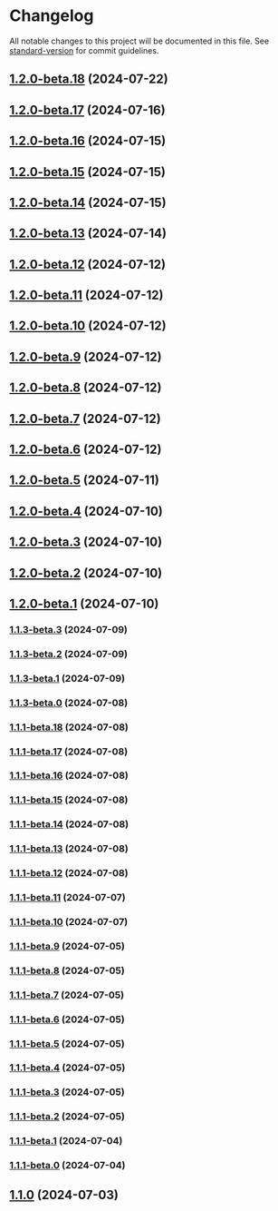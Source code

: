 # Changelog

All notable changes to this project will be documented in this file. See [standard-version](https://github.com/conventional-changelog/standard-version) for commit guidelines.

## [1.2.0-beta.18](https://github-serping/serping/serping/compare/v1.2.0-beta.17...v1.2.0-beta.18) (2024-07-22)

## [1.2.0-beta.17](https://github-serping/serping/serping/compare/v1.2.0-beta.16...v1.2.0-beta.17) (2024-07-16)

## [1.2.0-beta.16](https://github-serping/serping/serping/compare/v1.2.0-beta.15...v1.2.0-beta.16) (2024-07-15)

## [1.2.0-beta.15](https://github-serping/serping/serping/compare/v1.2.0-beta.14...v1.2.0-beta.15) (2024-07-15)

## [1.2.0-beta.14](https://github-serping/serping/serping/compare/v1.2.0-beta.13...v1.2.0-beta.14) (2024-07-15)

## [1.2.0-beta.13](https://github-serping/serping/serping/compare/v1.2.0-beta.12...v1.2.0-beta.13) (2024-07-14)

## [1.2.0-beta.12](https://github-serping/serping/serping/compare/v1.2.0-beta.11...v1.2.0-beta.12) (2024-07-12)

## [1.2.0-beta.11](https://github-serping/serping/serping/compare/v1.2.0-beta.10...v1.2.0-beta.11) (2024-07-12)

## [1.2.0-beta.10](https://github-serping/serping/serping/compare/v1.2.0-beta.9...v1.2.0-beta.10) (2024-07-12)

## [1.2.0-beta.9](https://github-serping/serping/serping/compare/v1.2.0-beta.8...v1.2.0-beta.9) (2024-07-12)

## [1.2.0-beta.8](https://github-serping/serping/serping/compare/v1.2.0-beta.7...v1.2.0-beta.8) (2024-07-12)

## [1.2.0-beta.7](https://github-serping/serping/serping/compare/v1.2.0-beta.6...v1.2.0-beta.7) (2024-07-12)

## [1.2.0-beta.6](https://github-serping/serping/serping/compare/v1.2.0-beta.5...v1.2.0-beta.6) (2024-07-12)

## [1.2.0-beta.5](https://github-serping/serping/serping/compare/v1.2.0-beta.4...v1.2.0-beta.5) (2024-07-11)

## [1.2.0-beta.4](https://github-serping/serping/serping/compare/v1.2.0-beta.3...v1.2.0-beta.4) (2024-07-10)

## [1.2.0-beta.3](https://github-serping/serping/serping/compare/v1.2.0-beta.2...v1.2.0-beta.3) (2024-07-10)

## [1.2.0-beta.2](https://github-serping/serping/serping/compare/v1.1.3-beta.3...v1.2.0-beta.2) (2024-07-10)

## [1.2.0-beta.1](https://github-serping/serping/serping/compare/v1.1.3-beta.3...v1.2.0-beta.1) (2024-07-10)

### [1.1.3-beta.3](https://github-serping/serping/serping/compare/v1.1.3-beta.2...v1.1.3-beta.3) (2024-07-09)

### [1.1.3-beta.2](https://github-serping/serping/serping/compare/v1.1.3-beta.1...v1.1.3-beta.2) (2024-07-09)

### [1.1.3-beta.1](https://github-serping/serping/serping/compare/v1.1.3-beta.0...v1.1.3-beta.1) (2024-07-09)

### [1.1.3-beta.0](https://github-serping/serping/serping/compare/v1.1.1-beta.18...v1.1.3-beta.0) (2024-07-08)

### [1.1.1-beta.18](https://github-serping/serping/serping/compare/v1.1.1-beta.17...v1.1.1-beta.18) (2024-07-08)

### [1.1.1-beta.17](https://github-serping/serping/serping/compare/v1.1.1-beta.16...v1.1.1-beta.17) (2024-07-08)

### [1.1.1-beta.16](https://github-serping/serping/serping/compare/v1.1.1-beta.15...v1.1.1-beta.16) (2024-07-08)

### [1.1.1-beta.15](https://github-serping/serping/serping/compare/v1.1.1-beta.14...v1.1.1-beta.15) (2024-07-08)

### [1.1.1-beta.14](https://github-serping/serping/serping/compare/v1.1.1-beta.13...v1.1.1-beta.14) (2024-07-08)

### [1.1.1-beta.13](https://github-serping/serping/serping/compare/v1.1.1-beta.12...v1.1.1-beta.13) (2024-07-08)

### [1.1.1-beta.12](https://github-serping/serping/serping/compare/v1.1.1-beta.11...v1.1.1-beta.12) (2024-07-08)

### [1.1.1-beta.11](https://github-serping/serping/serping/compare/v1.1.1-beta.10...v1.1.1-beta.11) (2024-07-07)

### [1.1.1-beta.10](https://github-serping/serping/serping/compare/v1.1.1-beta.9...v1.1.1-beta.10) (2024-07-07)

### [1.1.1-beta.9](https://github-serping/serping/serping/compare/v1.1.1-beta.8...v1.1.1-beta.9) (2024-07-05)

### [1.1.1-beta.8](https://github-serping/serping/serping/compare/v1.1.1-beta.7...v1.1.1-beta.8) (2024-07-05)

### [1.1.1-beta.7](https://github-serping/serping/serping/compare/v1.1.1-beta.6...v1.1.1-beta.7) (2024-07-05)

### [1.1.1-beta.6](https://github-serping/serping/serping/compare/v1.1.1-beta.4...v1.1.1-beta.6) (2024-07-05)

### [1.1.1-beta.5](https://github-serping/serping/serping/compare/v1.1.1-beta.4...v1.1.1-beta.5) (2024-07-05)

### [1.1.1-beta.4](https://github-serping/serping/serping/compare/v1.1.1-beta.3...v1.1.1-beta.4) (2024-07-05)

### [1.1.1-beta.3](https://github-serping/serping/serping/compare/v1.1.1-beta.2...v1.1.1-beta.3) (2024-07-05)

### [1.1.1-beta.2](https://github-serping/serping/serping/compare/v1.1.0...v1.1.1-beta.2) (2024-07-05)

### [1.1.1-beta.1](https://github-serping/serping/serping/compare/v1.1.1-beta.0...v1.1.1-beta.1) (2024-07-04)

### [1.1.1-beta.0](https://github-serping/serping/serping/compare/v1.0.7...v1.1.1-beta.0) (2024-07-04)

## [1.1.0](https://github-serping/serping/serping/compare/v1.0.7...v1.1.0) (2024-07-03)
